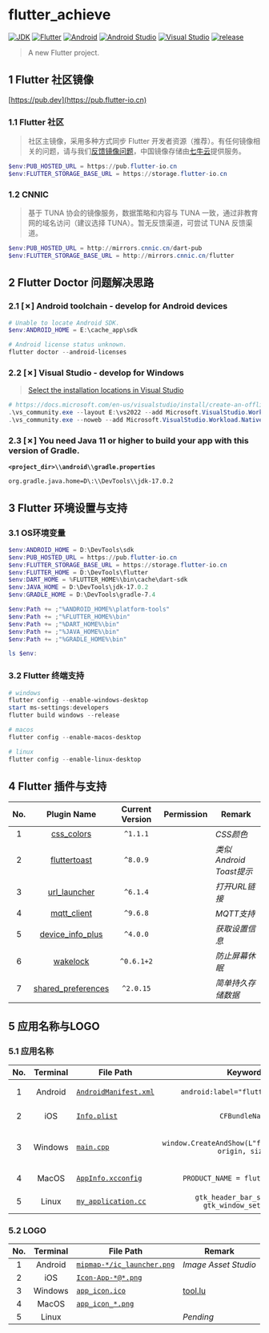 # flutter_achieve

[![JDK](https://img.shields.io/badge/JDK-17.0.2-brightgreen.svg?style=flat&logo=java)](https://www.oracle.com/java/technologies/javase-downloads.html)
[![Flutter](https://img.shields.io/badge/Flutter-3.0.2-brightgreen.svg?style=flat&logo=flutter)](https://docs.flutter.dev)
[![Android](https://img.shields.io/badge/Android-32-brightgreen.svg?style=flat&logo=android)](https://developer.android.com/docs)
[![Android Studio](https://img.shields.io/badge/Android_Studio-2021.2.1-brightgreen.svg?style=flat&logo=android_studio)](https://developer.android.com/studio)
[![Visual Studio](https://img.shields.io/badge/Visual_Studio-17.2-brightgreen.svg?style=flat&logo=visual_studio)](https://visualstudio.microsoft.com/)
[![release](https://img.shields.io/badge/release-2.0.0-blue.svg)](https://github.com/aaric/flutter_achieve/releases)

> A new Flutter project.

## 1 Flutter 社区镜像

[https://pub.dev](https://pub.flutter-io.cn)

### 1.1 Flutter 社区

> 社区主镜像，采用多种方式同步 Flutter 开发者资源（推荐）。有任何镜像相关的问题，请与我们[反馈镜像问题](https://github.com/cfug/flutter.cn/issues)，中国镜像存储由[七牛云](https://sensors.qiniu.com/t/n9Q)提供服务。

```powershell
$env:PUB_HOSTED_URL = https://pub.flutter-io.cn
$env:FLUTTER_STORAGE_BASE_URL = https://storage.flutter-io.cn
```

### 1.2 CNNIC

> 基于 TUNA 协会的镜像服务，数据策略和内容与 TUNA 一致，通过非教育网的域名访问（建议选择 TUNA）。暂无反馈渠道，可尝试 TUNA 反馈渠道。

```powershell
$env:PUB_HOSTED_URL = http://mirrors.cnnic.cn/dart-pub
$env:FLUTTER_STORAGE_BASE_URL = http://mirrors.cnnic.cn/flutter
```

## 2 Flutter Doctor 问题解决思路

### 2.1 \[✗\] Android toolchain - develop for Android devices

```powershell
# Unable to locate Android SDK.
$env:ANDROID_HOME = E:\cache_app\sdk

# Android license status unknown.
flutter doctor --android-licenses
```

### 2.2 \[✗\] Visual Studio - develop for Windows

> [Select the installation locations in Visual Studio](https://docs.microsoft.com/en-us/visualstudio/install/change-installation-locations?view=vs-2022)

```powershell
# https://docs.microsoft.com/en-us/visualstudio/install/create-an-offline-installation-of-visual-studio?view=vs-2022
.\vs_community.exe --layout E:\vs2022 --add Microsoft.VisualStudio.Workload.NativeDesktop --includeRecommended --lang zh-CN
.\vs_community.exe --noweb --add Microsoft.VisualStudio.Workload.NativeDesktop --includeRecommended --lang zh-CN
```

### 2.3 \[✗\] You need Java 11 or higher to build your app with this version of Gradle.

**`<project_dir>\\android\\gradle.properties`**

```properties
org.gradle.java.home=D\:\\DevTools\\jdk-17.0.2
```

## 3 Flutter 环境设置与支持

### 3.1 OS环境变量

```powershell
$env:ANDROID_HOME = D:\DevTools\sdk
$env:PUB_HOSTED_URL = https://pub.flutter-io.cn
$env:FLUTTER_STORAGE_BASE_URL = https://storage.flutter-io.cn
$env:FLUTTER_HOME = D:\DevTools\flutter
$env:DART_HOME = %FLUTTER_HOME%\bin\cache\dart-sdk
$env:JAVA_HOME = D:\DevTools\jdk-17.0.2
$env:GRADLE_HOME = D:\DevTools\gradle-7.4

$env:Path += ;"%ANDROID_HOME%\platform-tools"
$env:Path += ;"%FLUTTER_HOME%\bin"
$env:Path += ;"%DART_HOME%\bin"
$env:Path += ;"%JAVA_HOME%\bin"
$env:Path += ;"%GRADLE_HOME%\bin"

ls $env:
```

### 3.2 Flutter 终端支持

```powershell
# windows
flutter config --enable-windows-desktop
start ms-settings:developers
flutter build windows --release

# macos
flutter config --enable-macos-desktop

# linux
flutter config --enable-linux-desktop
```

## 4 Flutter 插件与支持

|No.|Plugin Name|Current Version|Permission|Remark|
|:---:|:---:|:---:|:---:|-----|
|1|[css_colors](https://pub.dev/packages/css_colors)|`^1.1.1`||*CSS颜色*|
|2|[fluttertoast](https://pub.dev/packages/fluttertoast)|`^8.0.9`||*类似Android Toast提示*|
|3|[url_launcher](https://pub.dev/packages/url_launcher)|`^6.1.4`||*打开URL链接*|
|4|[mqtt_client](https://pub.dev/packages/mqtt_client)|`^9.6.8`||*MQTT支持*|
|5|[device_info_plus](https://pub.dev/packages/device_info_plus)|`^4.0.0`||*获取设置信息*|
|6|[wakelock](https://pub.dev/packages/wakelock)|`^0.6.1+2`||*防止屏幕休眠*|
|7|[shared_preferences](https://pub.dev/packages/shared_preferences)|`^2.0.15`||*简单持久存储数据*|

## 5 应用名称与LOGO

### 5.1 应用名称

|No.|Terminal|File Path|Keyword|Remark|
|:---:|:---:|-----|:---:|-----|
|1|Android|[`AndroidManifest.xml`](android/app/src/main/AndroidManifest.xml)|`android:label="flutter_achieve"`|*Flutter小例子*|
|2|iOS|[`Info.plist`](ios/Runner/Info.plist)|`CFBundleName`|*No Testing*|
|3|Windows|[`main.cpp`](windows/runner/main.cpp)|`window.CreateAndShow(L"flutter_achieve", origin, size)`|*存在中文兼容问题*|
|4|MacOS|[`AppInfo.xcconfig`](macos/Runner/Configs/AppInfo.xcconfig)|`PRODUCT_NAME = flutter_achieve`|*No Testing*|
|5|Linux|[`my_application.cc`](linux/my_application.cc)|`gtk_header_bar_set_title` `gtk_window_set_title`|*No Testing*|

### 5.2 LOGO

|No.|Terminal|File Path|Remark|
|:---:|:---:|-----|-----|
|1|Android|[`mipmap-*/ic_launcher.png`](android/app/src/main/res)|*Image Asset Studio*|
|2|iOS|[`Icon-App-*@*.png`](ios/Runner/Assets.xcassets/AppIcon.appiconset)||
|3|Windows|[`app_icon.ico`](windows/runner/resources)|[tool.lu](https://tool.lu/favicon/)|
|4|MacOS|[`app_icon_*.png`](macos/Runner/Assets.xcassets/AppIcon.appiconset)||
|5|Linux||*Pending*|
